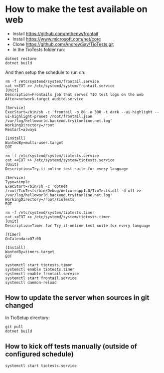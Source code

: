 ﻿# How to make the test available on web

 - Install https://github.com/mthenw/frontail
 - Install https://www.microsoft.com/net/core
 - Clone https://github.com/AndrewSav/TioTests.git
 - In the TioTests folder run:

```
dotnet restore
dotnet build
```

And then setup the schedule to run on:


```
rm -f /etc/systemd/system/frontail.service
cat <<EOT >> /etc/systemd/system/frontail.service
[Unit]
Description=Frontails job that serves TIO test logs on the web
After=network.target auditd.service

[Service]
ExecStart=/bin/sh -c 'frontail -p 80 -n 300 -t dark --ui-highlight --ui-highlight-preset /root/frontail.json /var/log/helloworld.backend.tryitonline.net.log'
WorkingDirectory=/root
Restart=always

[Install]
WantedBy=multi-user.target
EOT

rm -f /etc/systemd/system/tiotests.service
cat <<EOT >> /etc/systemd/system/tiotests.service
[Unit]
Description=Try-it-online test suite for every language

[Service]
Type=simple
ExecStart=/bin/sh -c 'dotnet /root/TioTests/bin/Debug/netcoreapp1.0/TioTests.dll -d off >> /var/log/helloworld.backend.tryitonline.net.log'
WorkingDirectory=/root/TioTests
EOT

rm -f /etc/systemd/system/tiotests.timer
cat <<EOT >> /etc/systemd/system/tiotests.timer
[Unit]
Description=Timer for Try-it-online test suite for every language

[Timer]
OnCalendar=07:00

[Install]
WantedBy=timers.target
EOT

systemctl start tiotests.timer
systemctl enable tiotests.timer
systemctl enable frontail.service
systemctl start frontail.service
systemctl daemon-reload
```

## How to update the server when sources in git changed

In TioSetup directory:
```
git pull
dotnet build
```

## How to kick off tests manually (outside of configured schedule)

```
systemctl start tiotests.service
````

